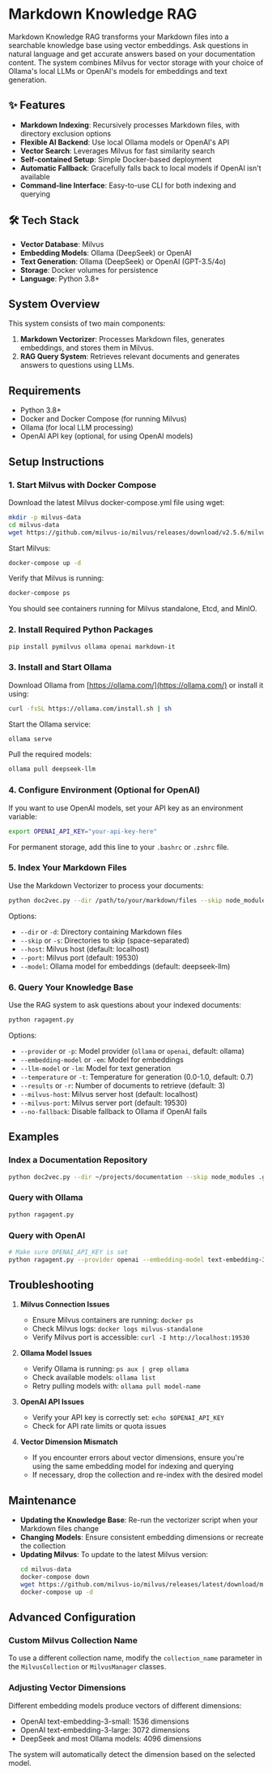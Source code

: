 # Markdown Knowledge RAG

Markdown Knowledge RAG transforms your Markdown files into a searchable knowledge base using vector embeddings. Ask questions in natural language and get accurate answers based on your documentation content. The system combines Milvus for vector storage with your choice of Ollama's local LLMs or OpenAI's models for embeddings and text generation.

## ✨ Features

- **Markdown Indexing**: Recursively processes Markdown files, with directory exclusion options
- **Flexible AI Backend**: Use local Ollama models or OpenAI's API
- **Vector Search**: Leverages Milvus for fast similarity search
- **Self-contained Setup**: Simple Docker-based deployment
- **Automatic Fallback**: Gracefully falls back to local models if OpenAI isn't available
- **Command-line Interface**: Easy-to-use CLI for both indexing and querying

## 🛠️ Tech Stack

- **Vector Database**: Milvus
- **Embedding Models**: Ollama (DeepSeek) or OpenAI
- **Text Generation**: Ollama (DeepSeek) or OpenAI (GPT-3.5/4o)
- **Storage**: Docker volumes for persistence
- **Language**: Python 3.8+

## System Overview

This system consists of two main components:

1. **Markdown Vectorizer**: Processes Markdown files, generates embeddings, and stores them in Milvus.
2. **RAG Query System**: Retrieves relevant documents and generates answers to questions using LLMs.

## Requirements

- Python 3.8+
- Docker and Docker Compose (for running Milvus)
- Ollama (for local LLM processing)
- OpenAI API key (optional, for using OpenAI models)

## Setup Instructions

### 1. Start Milvus with Docker Compose

Download the latest Milvus docker-compose.yml file using wget:

```bash
mkdir -p milvus-data
cd milvus-data
wget https://github.com/milvus-io/milvus/releases/download/v2.5.6/milvus-standalone-docker-compose.yml -O docker-compose.yml
```

Start Milvus:

```bash
docker-compose up -d
```

Verify that Milvus is running:

```bash
docker-compose ps
```

You should see containers running for Milvus standalone, Etcd, and MinIO.

### 2. Install Required Python Packages

```bash
pip install pymilvus ollama openai markdown-it
```

### 3. Install and Start Ollama

Download Ollama from [https://ollama.com/](https://ollama.com/) or install it using:

```bash
curl -fsSL https://ollama.com/install.sh | sh
```

Start the Ollama service:

```bash
ollama serve
```

Pull the required models:

```bash
ollama pull deepseek-llm
```

### 4. Configure Environment (Optional for OpenAI)

If you want to use OpenAI models, set your API key as an environment variable:

```bash
export OPENAI_API_KEY="your-api-key-here"
```

For permanent storage, add this line to your `.bashrc` or `.zshrc` file.

### 5. Index Your Markdown Files

Use the Markdown Vectorizer to process your documents:

```bash
python doc2vec.py --dir /path/to/your/markdown/files --skip node_modules .git dist
```

Options:
- `--dir` or `-d`: Directory containing Markdown files
- `--skip` or `-s`: Directories to skip (space-separated)
- `--host`: Milvus host (default: localhost)
- `--port`: Milvus port (default: 19530)
- `--model`: Ollama model for embeddings (default: deepseek-llm)

### 6. Query Your Knowledge Base

Use the RAG system to ask questions about your indexed documents:

```bash
python ragagent.py
```

Options:
- `--provider` or `-p`: Model provider (`ollama` or `openai`, default: ollama)
- `--embedding-model` or `-em`: Model for embeddings
- `--llm-model` or `-lm`: Model for text generation
- `--temperature` or `-t`: Temperature for generation (0.0-1.0, default: 0.7)
- `--results` or `-r`: Number of documents to retrieve (default: 3)
- `--milvus-host`: Milvus server host (default: localhost)
- `--milvus-port`: Milvus server port (default: 19530)
- `--no-fallback`: Disable fallback to Ollama if OpenAI fails

## Examples

### Index a Documentation Repository

```bash
python doc2vec.py --dir ~/projects/documentation --skip node_modules .git assets
```

### Query with Ollama

```bash
python ragagent.py
```

### Query with OpenAI

```bash
# Make sure OPENAI_API_KEY is set
python ragagent.py --provider openai --embedding-model text-embedding-3-small --llm-model gpt-4o
```

## Troubleshooting

1. **Milvus Connection Issues**
   - Ensure Milvus containers are running: `docker ps`
   - Check Milvus logs: `docker logs milvus-standalone`
   - Verify Milvus port is accessible: `curl -I http://localhost:19530`

2. **Ollama Model Issues**
   - Verify Ollama is running: `ps aux | grep ollama`
   - Check available models: `ollama list`
   - Retry pulling models with: `ollama pull model-name`

3. **OpenAI API Issues**
   - Verify your API key is correctly set: `echo $OPENAI_API_KEY`
   - Check for API rate limits or quota issues

4. **Vector Dimension Mismatch**
   - If you encounter errors about vector dimensions, ensure you're using the same embedding model for indexing and querying
   - If necessary, drop the collection and re-index with the desired model

## Maintenance

- **Updating the Knowledge Base**: Re-run the vectorizer script when your Markdown files change
- **Changing Models**: Ensure consistent embedding dimensions or recreate the collection
- **Updating Milvus**: To update to the latest Milvus version:
  ```bash
  cd milvus-data
  docker-compose down
  wget https://github.com/milvus-io/milvus/releases/latest/download/milvus-standalone-docker-compose.yml -O docker-compose.yml
  docker-compose up -d
  ```

## Advanced Configuration

### Custom Milvus Collection Name

To use a different collection name, modify the `collection_name` parameter in the `MilvusCollection` or `MilvusManager` classes.

### Adjusting Vector Dimensions

Different embedding models produce vectors of different dimensions:
- OpenAI text-embedding-3-small: 1536 dimensions
- OpenAI text-embedding-3-large: 3072 dimensions
- DeepSeek and most Ollama models: 4096 dimensions

The system will automatically detect the dimension based on the selected model.
